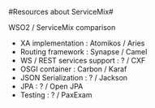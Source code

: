 #Resources about ServiceMix#

WSO2 / ServiceMix comparison
- XA implementation : Atomikos / Aries
- Routing framework : Synapse / Camel
- WS / REST services support : ? / CXF
- OSGI container : Carbon / Karaf
- JSON Serialization : ? / Jackson
- JPA : ? / Open JPA
- Testing : ? / PaxExam
